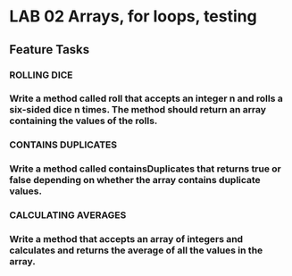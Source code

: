 # LAB 02 Arrays, for loops, testing
## Feature Tasks

### ROLLING DICE
### Write a method called roll that accepts an integer n and rolls a six-sided dice n times. The method should return an array containing the values of the rolls.

### CONTAINS DUPLICATES
### Write a method called containsDuplicates that returns true or false depending on whether the array contains duplicate values.

### CALCULATING AVERAGES
### Write a method that accepts an array of integers and calculates and returns the average of all the values in the array.
